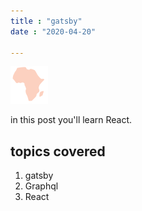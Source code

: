 ```yaml
---
title : "gatsby"
date : "2020-04-20"

---
```


![test](../images/test.png)

in this post you'll learn React.

## topics covered
1. gatsby
2. Graphql
3. React